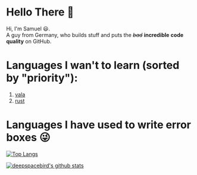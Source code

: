 # Hello There 👋

Hi, I'm Samuel 😃.  
A guy from Germany, who builds stuff and puts the ~~*bad*~~ **incredible** **code quality** on GitHub.

# Languages I wan't to learn (sorted by "priority"):
1. [vala](https://wiki.gnome.org/Projects/Vala)
1. [rust](https://rust-lang.org)
  
# Languages I have used to write error boxes 😜
[![Top Langs](https://github-readme-stats.vercel.app/api/top-langs/?username=ExtinctAxolotl&theme=nord)](https://github.com/ExinctAxolotl)
  

[![deepspacebird's github stats](https://github-readme-stats.vercel.app/api?username=ExtinctAxolotl&show_icons=true&theme=nord)](https://github.com/ExtinctAxolotl)

